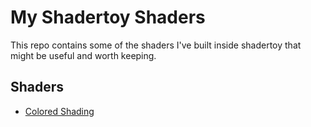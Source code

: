 # My Shadertoy Shaders

This repo contains some of the shaders I've built inside shadertoy that might be useful and worth keeping.

## Shaders
 - [Colored Shading](./shaders/colored-shading/README.md)
